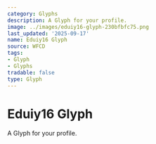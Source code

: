 ```yaml
---
category: Glyphs
description: A Glyph for your profile.
image: ../images/eduiy16-glyph-230bfbfc75.png
last_updated: '2025-09-17'
name: Eduiy16 Glyph
source: WFCD
tags:
- Glyph
- Glyphs
tradable: false
type: Glyph
---
```


# Eduiy16 Glyph

A Glyph for your profile.

